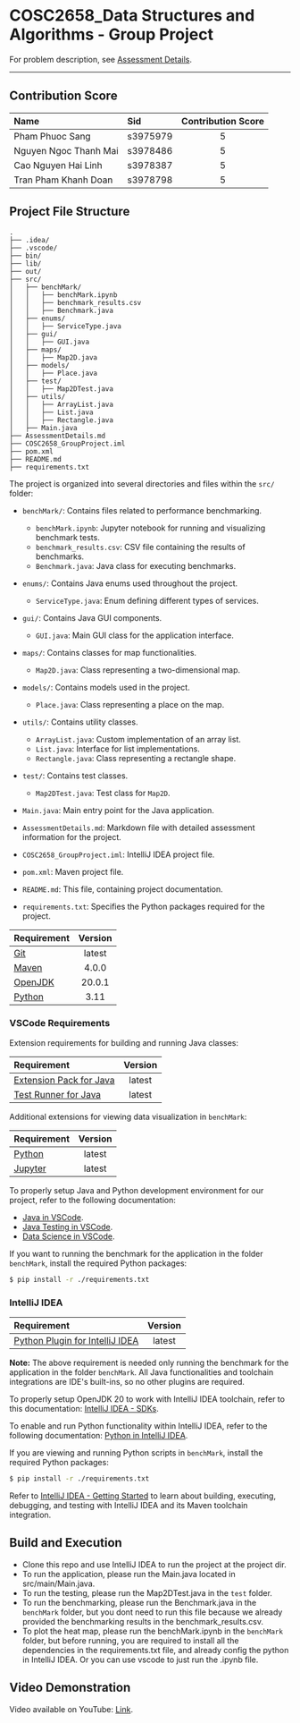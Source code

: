 # COSC2658_Data Structures and Algorithms - Group Project

For problem description, see [Assessment Details](AssessmentDetails.md).

---


## Contribution Score

|          Name          |    Sid   | Contribution Score |
|:-----------------------|:---------|:------------------:|
| Pham Phuoc Sang        | s3975979 |         5          |
| Nguyen Ngoc Thanh Mai  | s3978486 |         5          |
| Cao Nguyen Hai Linh    | s3978387 |         5          |
| Tran Pham Khanh Doan   | s3978798 |         5          |


## Project File Structure

```
.
├── .idea/
├── .vscode/
├── bin/
├── lib/
├── out/
├── src/
│   ├── benchMark/
│   │   ├── benchMark.ipynb
│   │   ├── benchmark_results.csv
│   │   ├── Benchmark.java
│   ├── enums/
│   │   ├── ServiceType.java
│   ├── gui/
│   │   ├── GUI.java
│   ├── maps/
│   │   ├── Map2D.java
│   ├── models/
│   │   ├── Place.java
│   ├── test/
│   │   ├── Map2DTest.java
│   ├── utils/
│   │   ├── ArrayList.java
│   │   ├── List.java
│   │   ├── Rectangle.java
│   ├── Main.java
├── AssessmentDetails.md
├── COSC2658_GroupProject.iml
├── pom.xml
├── README.md
├── requirements.txt
```

The project is organized into several directories and files within the `src/` folder:

- `benchMark/`: Contains files related to performance benchmarking.
  - `benchMark.ipynb`: Jupyter notebook for running and visualizing benchmark tests.
  - `benchmark_results.csv`: CSV file containing the results of benchmarks.
  - `Benchmark.java`: Java class for executing benchmarks.

- `enums/`: Contains Java enums used throughout the project.
  - `ServiceType.java`: Enum defining different types of services.

- `gui/`: Contains Java GUI components.
  - `GUI.java`: Main GUI class for the application interface.

- `maps/`: Contains classes for map functionalities.
  - `Map2D.java`: Class representing a two-dimensional map.

- `models/`: Contains models used in the project.
  - `Place.java`: Class representing a place on the map.

- `utils/`: Contains utility classes.
  - `ArrayList.java`: Custom implementation of an array list.
  - `List.java`: Interface for list implementations.
  - `Rectangle.java`: Class representing a rectangle shape.

- `test/`: Contains test classes.
  - `Map2DTest.java`: Test class for `Map2D`.

- `Main.java`: Main entry point for the Java application.

- `AssessmentDetails.md`: Markdown file with detailed assessment information for the project.
- `COSC2658_GroupProject.iml`: IntelliJ IDEA project file.
- `pom.xml`: Maven project file.
- `README.md`: This file, containing project documentation.
- `requirements.txt`: Specifies the Python packages required for the project.

| Requirement                        | Version |
|:-----------------------------------|:-------:|
| [Git](https://git-scm.com)         | latest  |
| [Maven](https://maven.apache.org/) |  4.0.0  |
| [OpenJDK](https://openjdk.org/)    | 20.0.1  |
| [Python](https://www.python.org/)  |  3.11   |

### VSCode Requirements

Extension requirements for building and running Java classes:

| Requirement                                                                                             | Version |
|:--------------------------------------------------------------------------------------------------------|:-------:|
| [Extension Pack for Java](https://marketplace.visualstudio.com/items?itemName=vscjava.vscode-java-pack) | latest  |
| [Test Runner for Java](https://marketplace.visualstudio.com/items?itemName=vscjava.vscode-java-test)    | latest  |

Additional extensions for viewing data visualization in `benchMark`:

| Requirement                                                                       | Version |
|:----------------------------------------------------------------------------------|:-------:|
| [Python](https://marketplace.visualstudio.com/items?itemName=ms-python.python)    | latest  |
| [Jupyter](https://marketplace.visualstudio.com/items?itemName=ms-toolsai.jupyter) | latest  |

To properly setup Java and Python development environment for our project, refer to the following documentation:

- [Java in VSCode](https://code.visualstudio.com/docs/languages/java).
- [Java Testing in VSCode](https://code.visualstudio.com/docs/java/java-testing).
- [Data Science in VSCode](https://code.visualstudio.com/docs/datascience/overview).

If you want to running the benchmark for the application in the folder `benchMark`, install the required Python packages:

```bash
$ pip install -r ./requirements.txt
```

### IntelliJ IDEA

| Requirement                                                                        | Version |
|:-----------------------------------------------------------------------------------|:-------:|
| [Python Plugin for IntelliJ IDEA](https://plugins.jetbrains.com/plugin/631-python) | latest  |

**Note:** The above requirement is needed only running the benchmark for the application in the folder `benchMark`. All Java functionalities and toolchain integrations are IDE's built-ins, so no other plugins are required.

To properly setup OpenJDK 20 to work with IntelliJ IDEA toolchain, refer to this documentation: [IntelliJ IDEA - SDKs](https://www.jetbrains.com/help/idea/sdk.html#change-module-sdk).

To enable and run Python functionality within IntelliJ IDEA, refer to the following documentation: [Python in IntelliJ IDEA](https://www.jetbrains.com/help/idea/python.html).

If you are viewing and running Python scripts in `benchMark`, install the required Python packages:

```bash
$ pip install -r ./requirements.txt
```

Refer to [IntelliJ IDEA - Getting Started](https://www.jetbrains.com/help/idea/getting-started.html) to learn about building, executing, debugging, and testing with IntelliJ IDEA and its Maven toolchain integration.


## Build and Execution

- Clone this repo and use IntelliJ IDEA to run the project at the project dir. 
- To run the application, please run the Main.java located in src/main/Main.java.
- To run the testing, please run the Map2DTest.java in the `test` folder.
- To run the benchmarking, please run the Benchmark.java in the `benchMark` folder, but you dont need to run this file because we already provided the benchmarking results in the benchmark_results.csv.
- To plot the heat map, please run the benchMark.ipynb in the `benchMark` folder, but before running, you are required to install all the dependencies in the requirements.txt file, and already config the python in IntelliJ IDEA. Or you can use vscode to just run the .ipynb file.


## Video Demonstration

Video available on YouTube: [Link](https://youtu.be/AJQjJrdF0H0?si=t1H69b4UhB6mGTdU).
